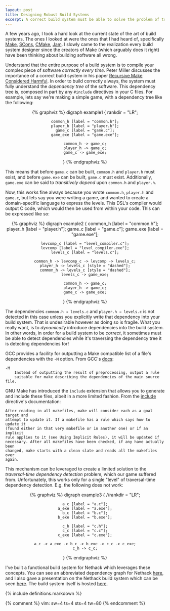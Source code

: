 ```yaml
---
layout: post
title: Designing Robust Build Systems
excerpt: A correct build system must be able to solve the problem of traversal-time dependency detection.
---
```


A few years ago, I took a hard look at the current state of the art of build
systems. The ones I looked at were the ones that I had heard of, specifically
[Make][make], [SCons][scons], [CMake][cmake], [Jam][jam]. I slowly came to
the realization every build system designer since the creators of Make (which
arguably does it right) have been thinking about building software all wrong.

Understand that the entire purpose of a build system is to compile your complex
piece of software _correctly every time_. Peter Miller discusses the importance
of a correct build system in his paper [Recursive Make Considered
Harmful][recursive-make]. In order to build correctly always, the system must
fully understand the _dependency tree_ of the software.  This dependency tree
is, composed in part by any `#include` directives in your C files. For example,
lets say we're making a simple game, with a dependency tree like the following:

<!-- TODO: Don't use <center> -->
<center>
{% graphviz %}
digraph example1 {
	rankdir = "LR";

	common_h [label = "common.h"];
	player_h [label = "player.h"];
	game_c [label = "game.c"];
	game_exe [label = "game.exe"];

	common_h -> game_c;
	player_h -> game_c;
	game_c -> game_exe;
}
{% endgraphviz %}
</center>

This means that before `game.c` can be built, `common.h` and `player.h` must
exist, and before `game.exe` can be built, `game.c` must exist. Additionally,
`game.exe` can be said to _transitively depend_ upon `common.h` and `player.h`.

Now, this works fine always because you wrote `common.h`, `player.h` and
`game.c`, but lets say you were writing a game, and wanted to create a
domain-specific language to express the levels. This DSL's compiler would output
C code, which would then be used from within your code. This can be expressed
like so:

<center>
{% graphviz %}
digraph example2 {
	common_h [label = "common.h"];
	player_h [label = "player.h"];
	game_c [label = "game.c"];
	game_exe [label = "game.exe"];

	levcomp_c [label = "level_compiler.c"];
	levcomp [label = "level_compiler.exe"];
	levels_c [label = "levels.c"];

	common_h -> levcomp_c -> levcomp -> levels_c;
	player_h -> levels_c [style = "dashed"];
	common_h -> levels_c [style = "dashed"];
	levels_c -> game_exe;

	common_h -> game_c;
	player_h -> game_c;
	game_c -> game_exe;
}
{% endgraphviz %}
</center>

The dependencies `common.h → levels.c` and `player.h → levels.c` is not
detected in this case unless you explicitly write that dependency into your
build system. That is undesirable however as doing so is fragile. What you
really want, is to  _dynamically_ introduce dependencies into the build system.
In other words, in order for a build system to be _correct_, it sometimes must
be able to detect dependencies while it's traversing the dependency tree it is
detecting dependencies for!

GCC provides a facility for outputting a Make compatible list of a file's dependencies with the `-M` option. From GCC's [docs][gcc-M]:

	-M
		Instead of outputting the result of preprocessing, output a rule
		suitable for make describing the dependencies of the main source file.

GNU Make has introduced the `include` extension that allows you to generate and
include these files, albeit in a more limited fashion. From the
[include][gnumake-include] directive's documentation:

	After reading in all makefiles, make will consider each as a goal target and
	attempt to update it. If a makefile has a rule which says how to update it
	(found either in that very makefile or in another one) or if an implicit
	rule applies to it (see Using Implicit Rules), it will be updated if
	necessary. After all makefiles have been checked, if any have actually been
	changed, make starts with a clean slate and reads all the makefiles over
	again.

This mechanism can be leveraged to create a limited solution to the
_traversal-time dependency detection_ problem, which our game suffered from.
Unfortunately, this works only for a single "level" of traversal-time dependency
detection. E.g. the following does not work:

<center>
{% graphviz %}
digraph example3 {
	//rankdir = "LR";

	a_c [label = "a.c"];
	a_exe [label = "a.exe"];
	b_c [label = "b.c"];
	b_exe [label = "b.exe"];

	c_h [label = "c.h"];
	c_c [label = "c.c"];
	c_exe [label = "c.exe"];

	a_c -> a_exe -> b_c -> b_exe -> c_c -> c_exe;
	c_h -> c_c;
}
{% endgraphviz %}
</center>

I've built a functional build system for Nethack which leverages these concepts.
You can see an abbreviated dependency graph for Nethack [here][nh-deps], and I
also gave a presentation on the Nethack build system which can be seen
[here][nh-prezi]. The build system itself is hosted [here][bingehack].

[make]: http://dev/null
[scons]: http://dev/null
[cmake]: http://dev/null
[jam]: http://dev/null

[clockfort]: https://clockfort.com/
[nethack]: http://www.nethack.org/
[recursive-make]: http://aegis.sourceforge.net/auug97.pdf
[gcc-M]: http://gcc.gnu.org/onlinedocs/cpp/Invocation.html#index-M-141
[gnumake-include]: http://www.gnu.org/software/make/manual/html_node/Remaking-Makefiles.html#Remaking-Makefiles
[nh-deps]: /files/nethack-dependencies.pdf
[nh-prezi]: http://prezi.com/vzxavg014qlf/nethack-compilation/
[bingehack]: https://github.com/ComputerScienceHouse/bingehack

{% include definitions.markdown %}

{% comment %}
vim: sw=4 ts=4 sts=4 tw=80
{% endcomment %}
